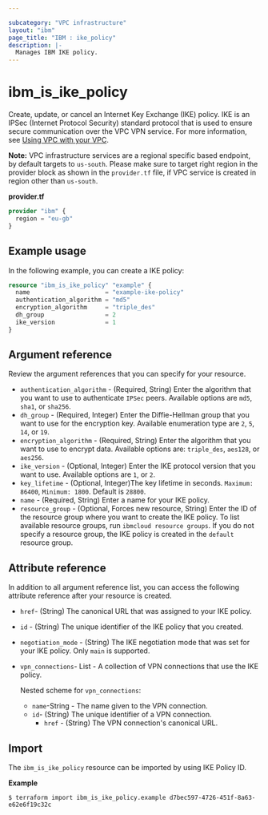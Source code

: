 ```yaml
---

subcategory: "VPC infrastructure"
layout: "ibm"
page_title: "IBM : ike_policy"
description: |-
  Manages IBM IKE policy.
---
```


# ibm_is_ike_policy
Create, update, or cancel an Internet Key Exchange (IKE) policy. IKE is an IPSec (Internet Protocol Security) standard protocol that is used to ensure secure communication over the VPC VPN service. For more information, see [Using VPC with your VPC](https://cloud.ibm.com/docs/vpc-on-classic-network?topic=vpc-on-classic-networkusing-vpn-with-your-vpc).

**Note:** 
VPC infrastructure services are a regional specific based endpoint, by default targets to `us-south`. Please make sure to target right region in the provider block as shown in the `provider.tf` file, if VPC service is created in region other than `us-south`.

**provider.tf**

```terraform
provider "ibm" {
  region = "eu-gb"
}
```

## Example usage

In the following example, you can create a IKE policy:

```terraform
resource "ibm_is_ike_policy" "example" {
  name                     = "example-ike-policy"
  authentication_algorithm = "md5"
  encryption_algorithm     = "triple_des"
  dh_group                 = 2
  ike_version              = 1
}

```


## Argument reference
Review the argument references that you can specify for your resource. 

- `authentication_algorithm` - (Required, String) Enter the algorithm that you want to use to authenticate `IPSec` peers. Available options are `md5`, `sha1`, or `sha256`.
- `dh_group`  - (Required, Integer) Enter the Diffie-Hellman group that you want to use for the encryption key. Available enumeration type are `2`, `5`, `14`, or `19`.
- `encryption_algorithm` - (Required, String) Enter the algorithm that you want to use to encrypt data. Available options are: `triple_des`, `aes128`, or `aes256`.
- `ike_version`  - (Optional, Integer) Enter the IKE protocol version that you want to use. Available options are `1`, or `2`.
- `key_lifetime`  - (Optional, Integer)The key lifetime in seconds. `Maximum: 86400`, `Minimum: 1800`. Default is `28800`. 
- `name` - (Required, String) Enter a name for your IKE policy.
- `resource_group` - (Optional, Forces new resource, String) Enter the ID of the resource group where you want to create the IKE policy. To list available resource groups, run `ibmcloud resource groups`. If you do not specify a resource group, the IKE policy is created in the `default` resource group.

## Attribute reference
In addition to all argument reference list, you can access the following attribute reference after your resource is created.

- `href`-  (String) The canonical URL that was assigned to your IKE policy. 
- `id` - (String) The unique identifier of the IKE policy that you created.
- `negotiation_mode` - (String) The IKE negotiation mode that was set for your IKE policy. Only `main` is supported. 
- `vpn_connections`- List - A collection of VPN connections that use the IKE policy.

  Nested scheme for `vpn_connections`:
  - `name`-String - The name given to the VPN connection.
  - `id`-  (String) The unique identifier of a VPN connection.
	- `href` - (String) The VPN connection's canonical URL.

## Import
The `ibm_is_ike_policy` resource can be imported by using IKE Policy ID.

**Example**

```
$ terraform import ibm_is_ike_policy.example d7bec597-4726-451f-8a63-e62e6f19c32c
```

